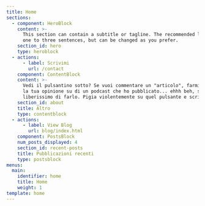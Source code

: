 ```yaml
---
title: Home
sections:
  - component: HeroBlock
    content: >-
      This section can contain a subtitle or tagline. The recommended length is
      one to three sentences, but can be changed as you prefer.
    section_id: hero
    type: heroblock
  - actions:
      - label: Scrivimi
        url: /contact
    component: ContentBlock
    content: >-
      Vedi il pulsantino sotto? Se vuoi commentare un "articolo", farmi sapere
      la tua opinione su di un podcast che ho pubblicato... ehhh beh, sentiti
      liberissimo di farlo. Pigia violentemente su quel pulsante e scrivimi!
    section_id: about
    title: Altro
    type: contentblock
  - actions:
      - label: View Blog
        url: blog/index.html
    component: PostsBlock
    num_posts_displayed: 4
    section_id: recent-posts
    title: Pubblicazioni recenti
    type: postsblock
menus:
  main:
    identifier: home
    title: Home
    weight: 1
template: home
---
```


